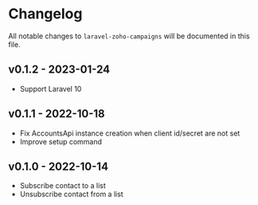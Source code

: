 # Changelog

All notable changes to `laravel-zoho-campaigns` will be documented in this file.

## v0.1.2 - 2023-01-24

- Support Laravel 10

## v0.1.1 - 2022-10-18

- Fix AccountsApi instance creation when client id/secret are not set
- Improve setup command

## v0.1.0 - 2022-10-14

- Subscribe contact to a list
- Unsubscribe contact from a list
